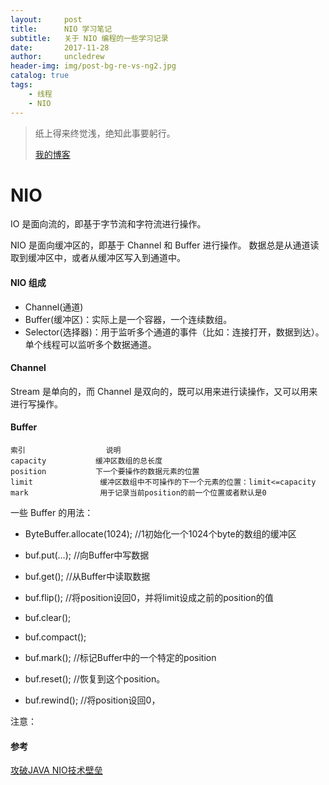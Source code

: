 ```yaml
---
layout:     post
title:      NIO 学习笔记
subtitle:   关于 NIO 编程的一些学习记录
date:       2017-11-28
author:     uncledrew
header-img: img/post-bg-re-vs-ng2.jpg
catalog: true
tags:
    - 线程
    - NIO
---
```


> 纸上得来终觉浅，绝知此事要躬行。
>
> [我的博客](http://uncledrew.405go.cn/)


# NIO
IO 是面向流的，即基于字节流和字符流进行操作。

NIO 是面向缓冲区的，即基于 Channel 和 Buffer 进行操作。
数据总是从通道读取到缓冲区中，或者从缓冲区写入到通道中。

#### NIO 组成
- Channel(通道)
- Buffer(缓冲区)：实际上是一个容器，一个连续数组。
- Selector(选择器)：用于监听多个通道的事件（比如：连接打开，数据到达）。单个线程可以监听多个数据通道。

#### Channel
Stream 是单向的，而 Channel 是双向的，既可以用来进行读操作，又可以用来进行写操作。

#### Buffer
    索引	                说明
    capacity           缓冲区数组的总长度
    position	       下一个要操作的数据元素的位置
    limit	            缓冲区数组中不可操作的下一个元素的位置：limit<=capacity
    mark	            用于记录当前position的前一个位置或者默认是0

一些 Buffer 的用法：
- ByteBuffer.allocate(1024);    //1初始化一个1024个byte的数组的缓冲区
- buf.put(…);    //向Buffer中写数据
- buf.get();    //从Buffer中读取数据
- buf.flip();    //将position设回0，并将limit设成之前的position的值
- buf.clear();
- buf.compact();

- buf.mark();    //标记Buffer中的一个特定的position
- buf.reset();    //恢复到这个position。
- buf.rewind();    //将position设回0，

注意：

#### 参考
[攻破JAVA NIO技术壁垒](http://www.importnew.com/19816.html#comment-580756)
